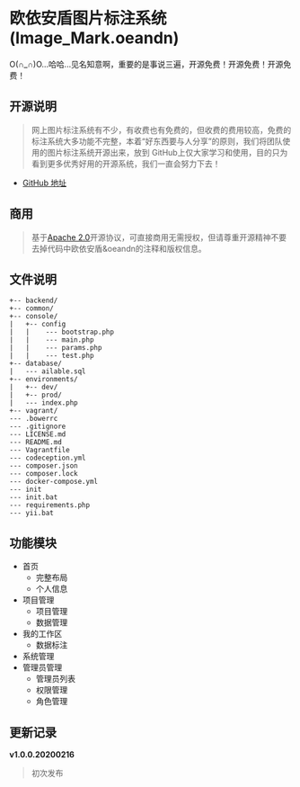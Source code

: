# 欧依安盾图片标注系统(Image_Mark.oeandn)

O(∩_∩)O...哈哈...见名知意啊，重要的是事说三遍，开源免费！开源免费！开源免费！



## 开源说明

> 网上图片标注系统有不少，有收费也有免费的，但收费的费用较高，免费的标注系统大多功能不完整，本着“好东西要与人分享”的原则，我们将团队使用的图片标注系统开源出来，放到 GitHub上仅大家学习和使用，目的只为看到更多优秀好用的开源系统，我们一直会努力下去！

- [GitHub 地址](https://github.com/imageMark/imageMark)



## 商用

> 基于[Apache 2.0](https://www.apache.org/licenses/LICENSE-2.0)开源协议，可直接商用无需授权，但请尊重开源精神不要去掉代码中欧依安盾&oeandn的注释和版权信息。



## 文件说明

```
+-- backend/
+-- common/
+-- console/
|   +-- config
|   |    --- bootstrap.php
|   |    --- main.php
|   |    --- params.php
|   |    --- test.php
+-- database/
|   --- ailable.sql
+-- environments/
|   +-- dev/
|   +-- prod/
|   --- index.php
+-- vagrant/
--- .bowerrc
--- .gitignore
--- LICENSE.md
--- README.md
--- Vagrantfile
--- codeception.yml
--- composer.json
--- composer.lock
--- docker-compose.yml
--- init
--- init.bat
--- requirements.php
--- yii.bat
```



## 功能模块

- 首页
  - 完整布局
  - 个人信息
- 项目管理
  - 项目管理
  - 数据管理
- 我的工作区
  - 数据标注
- 系统管理
- 管理员管理
  - 管理员列表
  - 权限管理
  - 角色管理



## 更新记录

**v1.0.0.20200216**

> 初次发布
